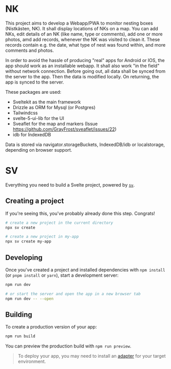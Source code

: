 # NK

This project aims to develop a Webapp/PWA to monitor nesting boxes (Nistkästen, NK).
It shall display locations of NKs on a map. You can add NKs, edit details of an NK (like name, type or comments), add one or more photos,
amd add records, whenever the NK was visited to clean it. These records contain e.g. the date, what type of nest was found within, and more comments and photos.

In order to avoid the hassle of producing "real" apps for Android or IOS, the app should work as an installable webapp. It shall also work "in the field" without network connection. Before going out, all data shall be synced from the server to the app. Then the data is modified locally. On returning, the app is synced to the server.

These packages are used:

- Sveltekit as the main framework
- Drizzle as ORM for Mysql (or Postgres)
- Tailwindcss
- svelte-5-ui-lib for the UI
- Sveaflet for the map and markers (Issue https://github.com/GrayFrost/sveaflet/issues/22)
- idb for IndexedDB

Data is stored via navigator.storageBuckets, IndexedDB/idb or localstorage, depending on browser support.

# SV

Everything you need to build a Svelte project, powered by [`sv`](https://github.com/sveltejs/cli).

## Creating a project

If you're seeing this, you've probably already done this step. Congrats!

```bash
# create a new project in the current directory
npx sv create

# create a new project in my-app
npx sv create my-app
```

## Developing

Once you've created a project and installed dependencies with `npm install` (or `pnpm install` or `yarn`), start a development server:

```bash
npm run dev

# or start the server and open the app in a new browser tab
npm run dev -- --open
```

## Building

To create a production version of your app:

```bash
npm run build
```

You can preview the production build with `npm run preview`.

> To deploy your app, you may need to install an [adapter](https://svelte.dev/docs/kit/adapters) for your target environment.
